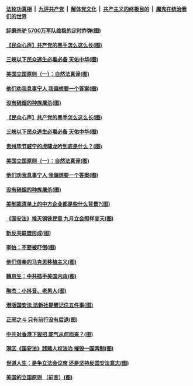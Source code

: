 ####  [法轮功真相](../../../../basic/blob/master/README.md?t=07041002) &nbsp;|&nbsp; [九评共产党](../../../../9ping.md/blob/master/README.md?t=07041002) &nbsp;|&nbsp; [解体党文化](../../../../jtdwh.md/blob/master/README.md?t=07041002)  &nbsp;|&nbsp; [共产主义的终极目的](../../../../gczydzjmd.md/blob/master/README.md?t=07041002) &nbsp;|&nbsp; [魔鬼在统治我们的世界](../../../../mgztzwmdsj.md/blob/master/README.md?t=07041002) 

#### [卸磨杀驴 5700万军队维稳的定时炸弹(图)](../pages/p4/938607.md?t=07041002) 

#### [【民众心声】共产党的黑手怎么这么长(图)](../pages/p4/938456.md?t=07041002) 

#### [三峡以下民众逃生必看必备 天佑中华(图)](../pages/p4/938593.md?t=07041002) 

#### [美国立国原则（一）：自然法真谛(图)](../pages/p4/938484.md?t=07041002) 

#### [他们劝我息事宁人 我偏想要一个答案(图)](../pages/p4/938491.md?t=07041002) 

#### [没有硝烟的种族屠杀(图)](../pages/p4/938489.md?t=07041002) 

#### [【民众心声】共产党的黑手怎么这么长(图)](../pages/p4/938456.md?t=07041002) 

#### [三峡以下民众逃生必看必备 天佑中华(图)](../pages/p4/938593.md?t=07041002) 

#### [贵州毕节威宁的虎啸龙吟到底是什么？(图)](../pages/p4/938596.md?t=07041002) 

#### [美国立国原则（一）：自然法真谛(图)](../pages/p4/938484.md?t=07041002) 

#### [他们劝我息事宁人 我偏想要一个答案(图)](../pages/p4/938491.md?t=07041002) 

#### [没有硝烟的种族屠杀(图)](../pages/p4/938489.md?t=07041002) 

#### [美制裁清单上的中方企业都是些什么背景?(图)](../pages/p4/938486.md?t=07041002) 

#### [《国安法》难灭钢铁民意 九月立会照样变天(图)](../pages/p4/938485.md?t=07041002) 

#### [新反共联盟形成(图)](../pages/p4/938480.md?t=07041002) 

#### [李怡：不要被吓倒(图)](../pages/p4/938488.md?t=07041002) 

#### [他们信奉的马克思移植主义(图)](../pages/p4/938413.md?t=07041002) 

#### [魏京生：中共插手美国内政(图)](../pages/p4/938409.md?t=07041002) 

#### [陶杰：小抖音、老男人(图)](../pages/p4/938404.md?t=07041002) 

#### [港版国安法 法新社提醒记住五件事(图)](../pages/p4/938401.md?t=07041002) 

#### [正邪之斗 只有前行没有后退(图)](../pages/p4/938399.md?t=07041002) 

#### [中共对香港下狠招 底气从何而来？(图)](../pages/p4/938397.md?t=07041002) 

#### [港区《国安法》践踏人权法治 摧毁一国两制(图)](../pages/p4/938385.md?t=07041002) 

#### [世道人生：是争立法会议席 还是坚持反国安法意志(图)](../pages/p4/938290.md?t=07041002) 

#### [美国的立国原则 （前言）(图)](../pages/p4/938154.md?t=07041002) 


